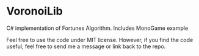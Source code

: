 # VoronoiLib
C# implementation of Fortunes Algorithm. Includes MonoGame example

Feel free to use the code under MIT license. However, if you find the code useful, feel free to send me a message or link back to the repo.
